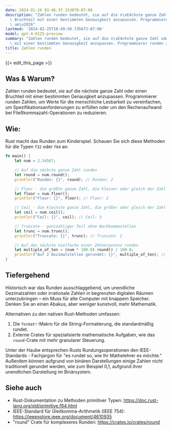 ```yaml
---
date: 2024-01-26 03:46:37.153078-07:00
description: "Zahlen runden bedeutet, sie auf die n\xE4chste ganze Zahl oder einen\
  \ Bruchteil mit einer bestimmten Genauigkeit anzupassen. Programmierer runden Zahlen,\
  \ um\u2026"
lastmod: '2024-02-25T18:49:50.735673-07:00'
model: gpt-4-0125-preview
summary: "Zahlen runden bedeutet, sie auf die n\xE4chste ganze Zahl oder einen Bruchteil\
  \ mit einer bestimmten Genauigkeit anzupassen. Programmierer runden Zahlen, um\u2026"
title: Zahlen runden
---
```


{{< edit_this_page >}}

## Was & Warum?
Zahlen runden bedeutet, sie auf die nächste ganze Zahl oder einen Bruchteil mit einer bestimmten Genauigkeit anzupassen. Programmierer runden Zahlen, um Werte für die menschliche Lesbarkeit zu vereinfachen, um Spezifikationsanforderungen zu erfüllen oder um den Rechenaufwand bei Fließkommazahl-Operationen zu reduzieren.

## Wie:
Rust macht das Runden zum Kinderspiel. Schauen Sie sich diese Methoden für die Typen `f32` oder `f64` an:

```rust
fn main() {
    let num = 2.34567;

    // Auf die nächste ganze Zahl runden
    let round = num.round();
    println!("Runden: {}", round); // Runden: 2

    // Floor - die größte ganze Zahl, die kleiner oder gleich der Zahl ist
    let floor = num.floor();
    println!("Floor: {}", floor); // Floor: 2

    // Ceil - die kleinste ganze Zahl, die größer oder gleich der Zahl ist
    let ceil = num.ceil();
    println!("Ceil: {}", ceil); // Ceil: 3

    // Truncate - ganzzahliger Teil ohne Nachkommastellen
    let trunc = num.trunc();
    println!("Truncate: {}", trunc); // Truncate: 2

    // Auf das nächste Vielfache einer Zehnerpotenz runden
    let multiple_of_ten = (num * 100.0).round() / 100.0;
    println!("Auf 2 Dezimalstellen gerundet: {}", multiple_of_ten); // Auf 2 Dezimalstellen gerundet: 2.35
}
```

## Tiefergehend
Historisch war das Runden ausschlaggebend, um unendliche Dezimalzahlen oder irrationale Zahlen in begrenzten digitalen Räumen unterzubringen – ein Muss für alte Computer mit knappem Speicher. Denken Sie an einen Abakus, aber weniger kunstvoll, mehr Mathematik.

Alternativen zu den nativen Rust-Methoden umfassen:
1. Die `format!`-Makro für die String-Formatierung, die standardmäßig rundet.
2. Externe Crates für spezialisierte mathematische Aufgaben, wie das `round`-Crate mit mehr granularer Steuerung.

Unter der Haube entsprechen Rusts Rundungsoperationen den IEEE-Standards - Fachjargon für "es rundet so, wie Ihr Mathelehrer es möchte." Außerdem können aufgrund von binären Darstellungen einige Zahlen nicht traditionell gerundet werden, wie zum Beispiel 0,1, aufgrund ihrer unendlichen Darstellung im Binärsystem.

## Siehe auch
- Rust-Dokumentation zu Methoden primitiver Typen: https://doc.rust-lang.org/std/primitive.f64.html
- IEEE-Standard für Gleitkomma-Arithmetik (IEEE 754): https://ieeexplore.ieee.org/document/4610935
- "round" Crate für komplexeres Runden: https://crates.io/crates/round
